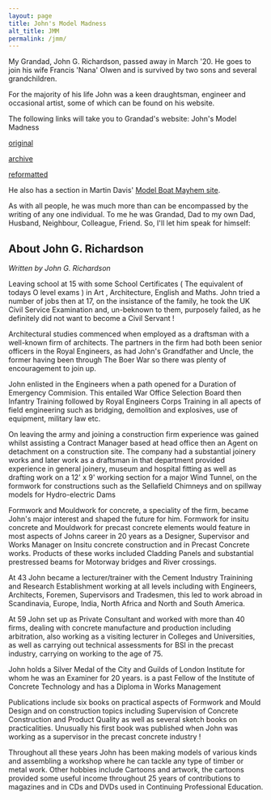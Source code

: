 ```yaml
---
layout: page
title: John's Model Madness
alt_title: JMM
permalink: /jmm/
---
```

My Grandad, John G. Richardson, passed away in March '20. He goes to join his wife Francis 'Nana' Olwen and is survived by two sons and several grandchildren.

For the majority of his life John was a keen draughtsman, engineer and occasional artist, some of which can be found on his website.

The following links will take you to Grandad's website: John's Model Madness

[original]

[archive]

[reformatted]

He also has a section in Martin Davis' [Model Boat Mayhem site][JohnModelBoatMayhem].

As with all people, he was much more than can be encompassed by the writing of 
any one individual. To me he was Grandad, Dad to my own Dad, Husband, Neighbour, 
Colleague, Friend. So, I'll let him speak for himself:

## About John G. Richardson
*Written by John G. Richardson*

Leaving school at 15 with some School Certificates ( The equivalent of todays O 
level exams ) in Art , Architecture, English and Maths. John tried a number of 
jobs then at 17, on the insistance of the family, he took the UK Civil Service 
Examination and, un-beknown to them, purposely failed, as he definitely did not 
want to become a Civil Servant ! 

Architectural studies commenced when employed as a draftsman with a well-known 
firm of architects. The partners in the firm had both been senior officers in 
the Royal Engineers, as had John's Grandfather and Uncle, the former having been 
through The Boer War so there was plenty of encouragement to join up. 

John enlisted in the Engineers when a path opened for a Duration of Emergency 
Commision. This entailed War Office Selection Board then Infantry Training 
followed by Royal Engineers Corps Training in all apects of field engineering 
such as bridging, demolition and explosives, use of equipment, military law etc. 

On leaving the army and joining a construction firm experience was gained whilst 
assisting a Contract Manager based at head office then an Agent on detachment on 
a construction site. The company had a substantial joinery works and later work 
as a draftsman in that department provided experience in general joinery, museum 
and hospital fitting as well as drafting work on a 12' x 9' working section for 
a major Wind Tunnel, on the formwork for constructions such as the Sellafield 
Chimneys and on spillway models for Hydro-electric Dams 

Formwork and Mouldwork for concrete, a speciality of the firm, became John's 
major interest and shaped the future for him. Formwork for insitu concrete and 
Mouldwork for precast concrete elements would feature in most aspects of Johns 
career in 20 years as a Designer, Supervisor and Works Manager on Insitu 
concrete construction and in Precast Concrete works. Products of these works 
included Cladding Panels and substantial prestressed beams for Motorway bridges 
and River crossings. 

At 43 John became a lecturer/trainer with the Cement Industry Trainining and 
Research Establishment working at all levels including with Engineers, 
Architects, Foremen, Supervisors and Tradesmen, this led to work abroad in 
Scandinavia, Europe, India, North Africa and North and South America. 

At 59 John set up as Private Consultant and worked with more than 40 firms, 
dealing with concrete manufacture and production including arbitration, also 
working as a visiting lecturer in Colleges and Universities, as well as carrying 
out technical assessments for BSI in the precast industry, carrying on working 
to the age of 75. 

John holds a Silver Medal of the City and Guilds of London Institute for whom he 
was an Examiner for 20 years. is a past Fellow of the Institute of Concrete 
Technology and has a Diploma in Works Management 

Publications include six books on practical aspects of Formwork and Mould Design 
and on construction topics including Supervision of Concrete Construction and 
Product Quality as well as several sketch books on practicalities. Unusually his 
first book was published when John was working as a supervisor in the precast 
concrete industry ! 

Throughout all these years John has been making models of various kinds and 
assembling a workshop where he can tackle any type of timber or metal work. 
Other hobbies include Cartoons and artwork, the cartoons provided some useful 
income throughout 25 years of contributions to magazines and in CDs and DVDs 
used in Continuing Professional Education. 


[original]: http://www.johnsmodelmadness.co.uk/
[archive]: /jgdr20/jmm/archive/index.htm
[reformatted]: /jgdr20/jmm/johnsmodelmadness/
[JohnModelBoatMayhem]: https://www.modelboatmayhem.co.uk/Modellers/John_Richardson/1ndex.htm